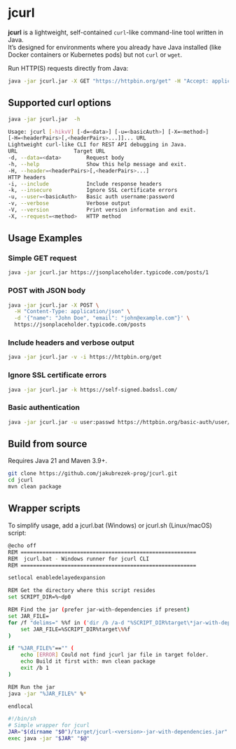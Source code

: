 # jcurl 

**jcurl** is a lightweight, self-contained `curl`-like command-line tool written in Java.  
It’s designed for environments where you already have Java installed (like Docker containers or Kubernetes pods) but not `curl` or `wget`.

Run HTTP(S) requests directly from Java:

```bash
java -jar jcurl.jar -X GET "https://httpbin.org/get" -H "Accept: application/json"
```

## Supported curl options
```bash
java -jar jcurl.jar  -h

Usage: jcurl [-hikvV] [-d=<data>] [-u=<basicAuth>] [-X=<method>]
[-H=<headerPairs>[,<headerPairs>...]]... URL
Lightweight curl-like CLI for REST API debugging in Java.
URL                  Target URL
-d, --data=<data>        Request body
-h, --help               Show this help message and exit.
-H, --header=<headerPairs>[,<headerPairs>...]
HTTP headers
-i, --include            Include response headers
-k, --insecure           Ignore SSL certificate errors
-u, --user=<basicAuth>   Basic auth username:password
-v, --verbose            Verbose output
-V, --version            Print version information and exit.
-X, --request=<method>   HTTP method
```
## Usage Examples

### Simple GET request
```bash
java -jar jcurl.jar https://jsonplaceholder.typicode.com/posts/1
```

### POST with JSON body
```bash
java -jar jcurl.jar -X POST \
  -H "Content-Type: application/json" \
  -d '{"name": "John Doe", "email": "john@example.com"}' \
  https://jsonplaceholder.typicode.com/posts
```

### Include headers and verbose output
```bash
java -jar jcurl.jar -v -i https://httpbin.org/get
```

### Ignore SSL certificate errors

```bash
java -jar jcurl.jar -k https://self-signed.badssl.com/
```

### Basic authentication

```bash
java -jar jcurl.jar -u user:passwd https://httpbin.org/basic-auth/user/passwd
```

## Build from source

Requires Java 21 and Maven 3.9+.
```bash
git clone https://github.com/jakubrezek-prog/jcurl.git
cd jcurl
mvn clean package
```

## Wrapper scripts
To simplify usage, add a jcurl.bat (Windows) or jcurl.sh (Linux/macOS) script:

```bash
@echo off
REM ========================================================
REM  jcurl.bat - Windows runner for jcurl CLI
REM ========================================================

setlocal enabledelayedexpansion

REM Get the directory where this script resides
set SCRIPT_DIR=%~dp0

REM Find the jar (prefer jar-with-dependencies if present)
set JAR_FILE=
for /f "delims=" %%f in ('dir /b /a-d "%SCRIPT_DIR%target\*jar-with-dependencies.jar" 2^>nul') do (
    set JAR_FILE=%SCRIPT_DIR%target\%%f
)

if "%JAR_FILE%"=="" (
    echo [ERROR] Could not find jcurl jar file in target folder.
    echo Build it first with: mvn clean package
    exit /b 1
)

REM Run the jar
java -jar "%JAR_FILE%" %*

endlocal
```

```bash
#!/bin/sh
# Simple wrapper for jcurl
JAR="$(dirname "$0")/target/jcurl-<version>-jar-with-dependencies.jar"
exec java -jar "$JAR" "$@"
```

